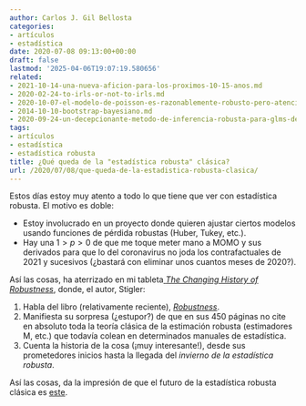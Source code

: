 ```yaml
---
author: Carlos J. Gil Bellosta
categories:
- artículos
- estadística
date: 2020-07-08 09:13:00+00:00
draft: false
lastmod: '2025-04-06T19:07:19.580656'
related:
- 2021-10-14-una-nueva-aficion-para-los-proximos-10-15-anos.md
- 2020-02-24-to-irls-or-not-to-irls.md
- 2020-10-07-el-modelo-de-poisson-es-razonablemente-robusto-pero-atencion-a-lo-de-razonablemente.md
- 2014-10-10-bootstrap-bayesiano.md
- 2020-09-24-un-decepcionante-metodo-de-inferencia-robusta-para-glms-de-poisson.md
tags:
- artículos
- estadística
- estadística robusta
title: ¿Qué queda de la "estadística robusta" clásica?
url: /2020/07/08/que-queda-de-la-estadistica-robusta-clasica/
---
```


Estos días estoy muy atento a todo lo que tiene que ver con estadística robusta. El motivo es doble:

 * Estoy involucrado en un proyecto donde quieren ajustar ciertos modelos usando funciones de pérdida robustas (Huber, Tukey, etc.).
 * Hay una $1 > p > 0$ de que me toque meter mano a MOMO y sus derivados para que lo del coronavirus no joda los contrafactuales de 2021 y sucesivos (¿bastará con eliminar unos cuantos meses de 2020?).

Así las cosas, ha aterrizado en mi tableta[ _The Changing History of Robustness_](https://www.tandfonline.com/doi/abs/10.1198/tast.2010.10159), donde, el autor, Stigler:

1. Habla del libro (relativamente reciente), _[Robustness](https://press.princeton.edu/books/paperback/9780691170978/robustness)_.
2. Manifiesta su sorpresa (¿estupor?) de que en sus 450 páginas no cite en absoluto toda la teoría clásica de la estimación robusta (estimadores M, etc.) que todavía colean en determinados manuales de estadística.
3. Cuenta la historia de la cosa (¡muy interesante!), desde sus prometedores inicios hasta la llegada del _invierno de la estadística robusta_.

Así las cosas, da la impresión de que el futuro de la estadística robusta clásica es [este](https://www.statslife.org.uk/history-of-stats-science/2972-statistical-dinosaurs-and-other-creatures).